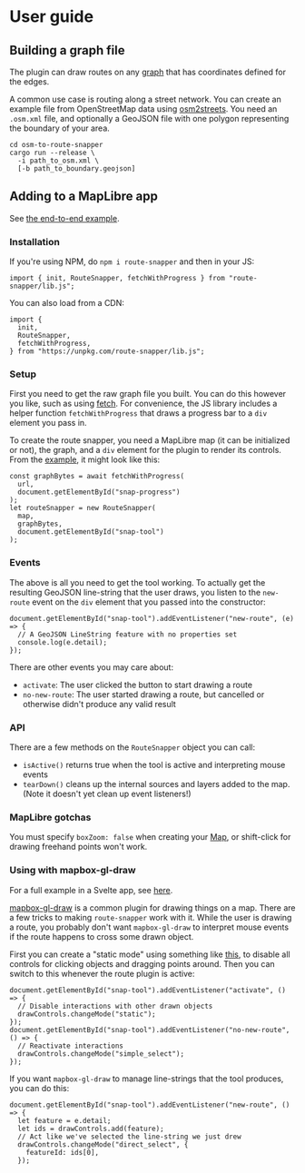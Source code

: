 # User guide

## Building a graph file

The plugin can draw routes on any
[graph](https://github.com/dabreegster/route_snapper/blob/main/route-snapper-graph/src/lib.rs)
that has coordinates defined for the edges.

A common use case is routing along a street network. You can create an example
file from OpenStreetMap data using
[osm2streets](https://github.com/a-b-street/osm2streets). You need an
`.osm.xml` file, and optionally a GeoJSON file with one polygon representing
the boundary of your area.

```
cd osm-to-route-snapper
cargo run --release \
  -i path_to_osm.xml \
  [-b path_to_boundary.geojson]
```

## Adding to a MapLibre app

See [the end-to-end
example](https://github.com/dabreegster/route_snapper/blob/main/examples/index.html).

### Installation

If you're using NPM, do `npm i route-snapper` and then in your JS:

```
import { init, RouteSnapper, fetchWithProgress } from "route-snapper/lib.js";
```

You can also load from a CDN:

```
import {
  init,
  RouteSnapper,
  fetchWithProgress,
} from "https://unpkg.com/route-snapper/lib.js";
```

### Setup

First you need to get the raw graph file you built. You can do this however you like, such as using [fetch](https://developer.mozilla.org/en-US/docs/Web/API/fetch). For convenience, the JS library includes a helper function `fetchWithProgress` that draws a progress bar to a `div` element you pass in.

To create the route snapper, you need a MapLibre map (it can be initialized or not), the graph, and a `div` element for the plugin to render its controls. From the [example](https://github.com/dabreegster/route_snapper/blob/main/examples/index.html), it might look like this:

```
const graphBytes = await fetchWithProgress(
  url,
  document.getElementById("snap-progress")
);
let routeSnapper = new RouteSnapper(
  map,
  graphBytes,
  document.getElementById("snap-tool")
);
```

### Events

The above is all you need to get the tool working. To actually get the resulting GeoJSON line-string that the user draws, you listen to the `new-route` event on the `div` element that you passed into the constructor:

```
document.getElementById("snap-tool").addEventListener("new-route", (e) => {
  // A GeoJSON LineString feature with no properties set
  console.log(e.detail);
});
```

There are other events you may care about:

- `activate`: The user clicked the button to start drawing a route
- `no-new-route`: The user started drawing a route, but cancelled or otherwise
  didn't produce any valid result

### API

There are a few methods on the `RouteSnapper` object you can call:

- `isActive()` returns true when the tool is active and interpreting mouse events
- `tearDown()` cleans up the internal sources and layers added to the map.
  (Note it doesn't yet clean up event listeners!)

### MapLibre gotchas

You must specify `boxZoom: false` when creating your
[Map](https://maplibre.org/maplibre-gl-js-docs/api/map/), or shift-click for
drawing freehand points won't work.

### Using with mapbox-gl-draw

For a full example in a Svelte app, see [here](https://github.com/acteng/atip/blob/dcfd6efbc6e5f25060ddd8f449bae5ac1bca672a/components/DrawControls.svelte).

[mapbox-gl-draw](https://github.com/mapbox/mapbox-gl-draw) is a common plugin
for drawing things on a map. There are a few tricks to making `route-snapper`
work with it. While the user is drawing a route, you probably don't want
`mapbox-gl-draw` to interpret mouse events if the route happens to cross some
drawn object.

First you can create a "static mode" using something like [this](https://github.com/mapbox/mapbox-gl-draw-static-mode), to disable all controls for clicking objects and dragging points around. Then you can switch to this whenever the route plugin is active:

```
document.getElementById("snap-tool").addEventListener("activate", () => {
  // Disable interactions with other drawn objects
  drawControls.changeMode("static");
});
document.getElementById("snap-tool").addEventListener("no-new-route", () => {
  // Reactivate interactions
  drawControls.changeMode("simple_select");
});
```

If you want `mapbox-gl-draw` to manage line-strings that the tool produces, you can do this:

```
document.getElementById("snap-tool").addEventListener("new-route", () => {
  let feature = e.detail;
  let ids = drawControls.add(feature);
  // Act like we've selected the line-string we just drew
  drawControls.changeMode("direct_select", {
    featureId: ids[0],
  });
```
